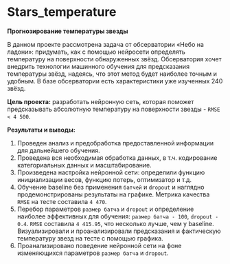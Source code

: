 # Stars_temperature

**Прогнозирование температуры звезды**

В данном проекте рассмотрена задача от обсерватории «Небо на ладони»: придумать, как с помощью нейросети определять температуру на поверхности обнаруженных звёзд. Обсерватория хочет внедрить технологии машинного обучения для предсказания температуры звёзд, надеясь, что этот метод будет наиболее точным и удобным. В базе обсерватории есть характеристики уже изученных 240 звёзд.

**Цель проекта:** разработать нейронную сеть, которая поможет предсказывать абсолютную температуру на поверхности звезды - `RMSE < 4 500`.

**Результаты и выводы:**
1. Проведен анализ и предобработка предоставленной информации для дальнейшего обучения.
2. Проведена вся необходимая обработка данных, в т.ч. кодирование категориальных данных и масштабирование.
3. Произведена настройка нейронной сети: определили функцию инициализации весов, функцию потерь, оптимизатор и т.д.
4. Обучение baseline без применения `батчей` и `dropout` и наглядно продемонстрированы результаты на графике. Метрика качества `RMSE` на тесте составила `4 470`.
5. Перебор параметров `размер батча` и `dropout` и определение наиболее эффективных для обучения: `размер батча - 100`, `dropout - 0.4`. `RMSE` составила `4 415.95`, что несколько лучше, чем у baseline. Визуализировали и проанализировали предсказания и фактическую температуру звезд на тесте с помощью графика.
6. Проанализировано поведение нейронной сети на фоне изменяющихся параметров `размер батча` и `dropout`.
